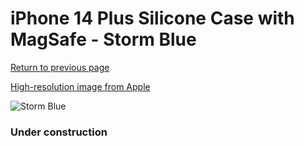 # iPhone 14 Plus Silicone Case with MagSafe - Storm Blue

[Return to previous page](/iphone_14)

[High-resolution image from Apple](https://store.storeimages.cdn-apple.com/8756/as-images.apple.com/is/MPT53?wid=4500&hei=4500&fmt=png)

<div style="width: 384px"><img src="/everyphone/MPT53.png" alt="Storm Blue"></div>

### Under construction
